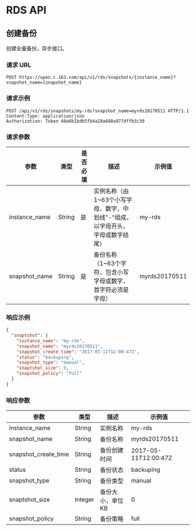 # RDS API

## 创建备份

创建全量备份，异步接口。

### 请求 URL

`POST https://open.c.163.com/api/v1/rds/snapshots/{instance_name}?snapshot_name={snapshot_name}`

### 请求示例

```http
POST /api/v1/rds/snapshots/my-rds?snapshot_name=myrds20170511 HTTP/1.1
Content-Type: application/json
Authorization: Token 48e6b1bdb5fb4a28a680a977dffb3c30
```

### 请求参数

|      参数     |  类型  | 是否必填 |                                      描述                                     |    示例值     |
|---------------|--------|----------|-------------------------------------------------------------------------------|---------------|
| instance_name | String | 是       | 实例名称（由1~63个小写字母，数字，中划线"-"组成，以字母开头，字母或数字结尾） | my-rds        |
| snapshot_name | String | 是       | 备份名称（1~63个字符，包含小写字母或数字，首字符必须是字母）                  | myrds20170511 |


### 响应示例

```json
{
  "snaptshot": {
    "instance_name": "my-rds",
    "snapshot_name": "myrds20170511",
    "snapshot_create_time": "2017-05-11T12:00:47Z",
    "status": "backuping",
    "snapshot_type": "manual",
    "snaptshot_size": 0,
    "snapshot_policy": "full"
  }
}
```

### 响应参数

|         参数         |   类型  |        描述       |        示例值        |
|----------------------|---------|-------------------|----------------------|
| instance_name        | String  | 实例名称          | my-rds               |
| snapshot_name        | String  | 备份名称          | myrds20170511        |
| snapshot_create_time | String  | 备份创建时间      | 2017-05-11T12:00:47Z |
| status               | String  | 备份状态          | backuping            |
| snapshot_type        | String  | 备份类型          | manual               |
| snaptshot_size       | Integer | 备份大小，单位 KB | 0                    |
| snapshot_policy      | String  | 备份策略          | full                 |
